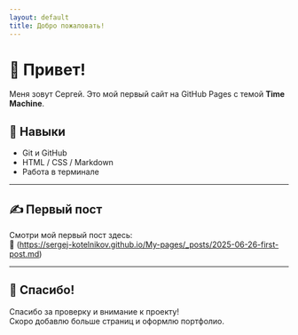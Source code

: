 ```yaml
---
layout: default
title: Добро пожаловать!
---
```


# 👋 Привет!

Меня зовут Сергей. Это мой первый сайт на GitHub Pages с темой **Time Machine**.

## 🧠 Навыки
- Git и GitHub
- HTML / CSS / Markdown
- Работа в терминале

---

## ✍️ Первый пост

Смотри мой первый пост здесь:  
📄 (https://sergej-kotelnikov.github.io/My-pages/_posts/2025-06-26-first-post.md)

---

## 🙌 Спасибо!

Спасибо за проверку и внимание к проекту!  
Скоро добавлю больше страниц и оформлю портфолио.

